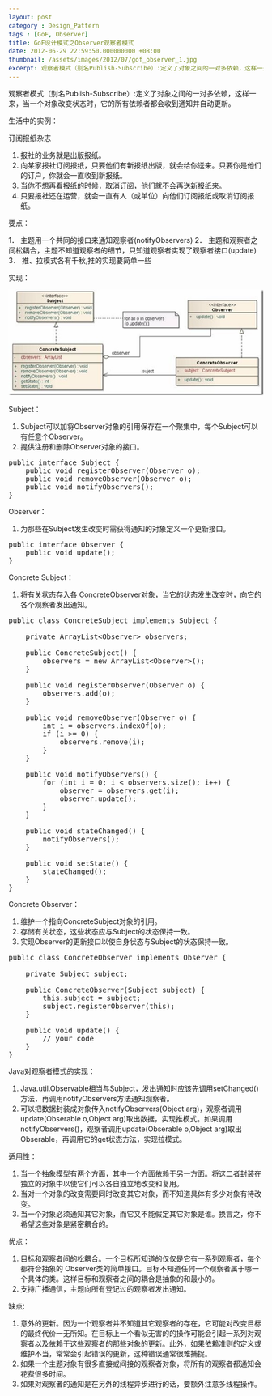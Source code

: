 ```yaml
---
layout: post
category : Design_Pattern
tags : [GoF, Observer]
title: GoF设计模式之Observer观察者模式
date: 2012-06-29 22:59:50.000000000 +08:00
thumbnail: /assets/images/2012/07/gof_observer_1.jpg
excerpt: 观察者模式（别名Publish-Subscribe）:定义了对象之间的一对多依赖，这样一来，当一个对象改变状态时，它的所有依赖者都会收到通知并自动更新。
---
```

观察者模式（别名Publish-Subscribe）:定义了对象之间的一对多依赖，这样一来，当一个对象改变状态时，它的所有依赖者都会收到通知并自动更新。

生活中的实例：

订阅报纸杂志

1. 报社的业务就是出版报纸。
2. 向某家报社订阅报纸，只要他们有新报纸出版，就会给你送来。只要你是他们的订户，你就会一直收到新报纸。
3. 当你不想再看报纸的时候，取消订阅，他们就不会再送新报纸来。
4. 只要报社还在运营，就会一直有人（或单位）向他们订阅报纸或取消订阅报纸。

要点：

1． 主题用一个共同的接口来通知观察者(notifyObservers)
2． 主题和观察者之间松耦合，主题不知道观察者的细节，只知道观察者实现了观察者接口(update)
3． 推、拉模式各有千秋,推的实现要简单一些

实现：

![/assets/images/2012/07/gof_observer_1.jpg](/assets/images/2012/07/gof_observer_1.jpg)

Subject：

1. Subject可以加将Observer对象的引用保存在一个聚集中，每个Subject可以有任意个Observer。
2. 提供注册和删除Observer对象的接口。

<pre>public interface Subject {
	public void registerObserver(Observer o);
	public void removeObserver(Observer o);
	public void notifyObservers();
}</pre>

Observer：

1. 为那些在Subject发生改变时需获得通知的对象定义一个更新接口。

<pre>public interface Observer {
	public void update();
}</pre>

Concrete Subject：

1. 将有关状态存入各 ConcreteObserver对象，当它的状态发生改变时，向它的各个观察者发出通知。

<pre>public class ConcreteSubject implements Subject {

	private ArrayList&lt;Observer&gt; observers;

	public ConcreteSubject() {
		observers = new ArrayList&lt;Observer&gt;();		
	}

	public void registerObserver(Observer o) {		
		observers.add(o);		
	}

	public void removeObserver(Observer o) {		
		int i = observers.indexOf(o);		
		if (i &gt;= 0) {			
			observers.remove(i);			
		}		
	}

	public void notifyObservers() {		
		for (int i = 0; i &lt; observers.size(); i++) {			
			observer = observers.get(i);			
			observer.update();			
		}		
	}

	public void stateChanged() {		
		notifyObservers();		
	}

	public void setState() {		
		stateChanged();		
	}
}</pre>

Concrete Observer：

1. 维护一个指向ConcreteSubject对象的引用。
2. 存储有关状态，这些状态应与Subject的状态保持一致。
3. 实现Observer的更新接口以使自身状态与Subject的状态保持一致。

<pre>public class ConcreteObserver implements Observer {

	private Subject subject;

	public ConcreteObserver(Subject subject) {
		this.subject = subject;		
		subject.registerObserver(this);		
	}

	public void update() {		
		// your code		
	}	
}</pre>

Java对观察者模式的实现：

1. Java.util.Observable相当与Subject，发出通知时应该先调用setChanged()方法，再调用notifyObservers方法通知观察者。
2. 可以把数据封装成对象传入notifyObservers(Object arg)，观察者调用update(Obserable o,Object arg)取出数据，实现推模式。如果调用notifyObservers()，观察者调用update(Obserable o,Object arg)取出Obserable，再调用它的get状态方法，实现拉模式。

适用性：

1. 当一个抽象模型有两个方面，其中一个方面依赖于另一方面。将这二者封装在独立的对象中以使它们可以各自独立地改变和复用。
2. 当对一个对象的改变需要同时改变其它对象，而不知道具体有多少对象有待改变。
3. 当一个对象必须通知其它对象，而它又不能假定其它对象是谁。换言之，你不希望这些对象是紧密耦合的。

优点：

1. 目标和观察者间的松耦合。一个目标所知道的仅仅是它有一系列观察者，每个都符合抽象的 Observer类的简单接口。目标不知道任何一个观察者属于哪一个具体的类。这样目标和观察者之间的耦合是抽象的和最小的。
2. 支持广播通信，主题向所有登记过的观察者发出通知。

缺点:

1. 意外的更新。因为一个观察者并不知道其它观察者的存在，它可能对改变目标的最终代价一无所知。在目标上一个看似无害的的操作可能会引起一系列对观察者以及依赖于这些观察者的那些对象的更新。此外，如果依赖准则的定义或维护不当，常常会引起错误的更新，这种错误通常很难捕捉。
2. 如果一个主题对象有很多直接或间接的观察者对象，将所有的观察者都通知会花费很多时间。
3. 如果对观察者的通知是在另外的线程异步进行的话，要额外注意多线程操作。